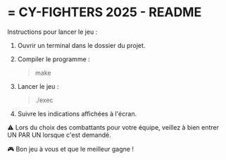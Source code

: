 =
 CY-FIGHTERS 2025 - README 
=
Instructions pour lancer le jeu :

1. Ouvrir un terminal dans le dossier du projet.

2. Compiler le programme :
   > make

3. Lancer le jeu :
   > ./exec

4. Suivre les indications affichées à l'écran.

⚠️ Lors du choix des combattants pour votre équipe, veillez à bien entrer UN PAR UN lorsque c'est demandé.

🎮 Bon jeu à vous et que le meilleur gagne !
